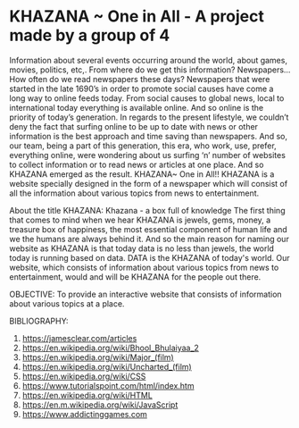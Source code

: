 # KHAZANA ~ One in All - A project made by a group of 4

Information about several events occurring around the world, about games, movies, politics, etc,. From where do we get this information? 
Newspapers…How often do we read newspapers these days?
Newspapers that were started in the late 1690’s in order to promote social causes have come a long way to online feeds today. 
From social causes to global news, local to international today everything is available online.
And so online is the priority of today’s generation.
In regards to the present lifestyle, we couldn’t deny the fact that surfing online to be up to date with news or other information is the best approach and time saving than newspapers.
And so, our team, being a part of this generation, this era, who work, use, prefer, everything online, were wondering about us surfing ‘n’ number of websites to collect information or to read news or articles at one place. 
And so KHAZANA emerged as the result.
KHAZANA~ One in All!! KHAZANA is a website specially designed in the form of a newspaper which will consist of all the information about various topics from news to entertainment. 

About the title KHAZANA:
Khazana - a box full of knowledge
The first thing that comes to mind when we hear KHAZANA is jewels, gems, money, a treasure box of happiness, the most essential component of human life and we the humans are always behind it.
And so the main reason for naming our website as KHAZANA is that today data is no less than jewels, the world today is running based on data. DATA is the KHAZANA of today's world.
Our website, which consists of information about various topics from news to entertainment, would and will be KHAZANA for the people out there.

OBJECTIVE:
To provide an interactive website that consists of information about various topics at a place.

BIBLIOGRAPHY:
1.	https://jamesclear.com/articles
2.	https://en.wikipedia.org/wiki/Bhool_Bhulaiyaa_2
3.	https://en.wikipedia.org/wiki/Major_(film)
4.	https://en.wikipedia.org/wiki/Uncharted_(film)
5.	https://en.wikipedia.org/wiki/CSS
6.	https://www.tutorialspoint.com/html/index.htm
7.	https://en.wikipedia.org/wiki/HTML
8.	https://en.m.wikipedia.org/wiki/JavaScript
9.	https://www.addictinggames.com
